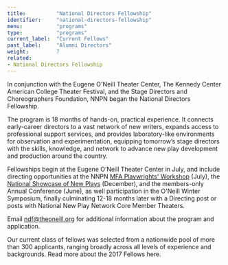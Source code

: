 ```yaml
---
title:          "National Directors Fellowship"
identifier:     "national-directors-fellowship"
menu:           "programs"
type:           "programs"
current_label:  "Current Fellows"
past_label:     "Alumni Directors"
weight:         7
related:
- National Directors Fellowship
---
```


<span class="lead-in">In conjunction with the Eugene O'Neill Theater Center, The Kennedy Center American College Theater Festival, and the Stage Directors and Choreographers Foundation, NNPN began the National Directors Fellowship.</span>

The program is 18 months of hands-on, practical experience. It connects early-career directors to a vast network of new writers, expands access to professional support services, and provides laboratory-like environments for observation and experimentation, equipping tomorrow’s stage directors with the skills, knowledge, and network to advance new play development and production around the country.

Fellowships begin at the Eugene O’Neill Theater Center in July, and include directing opportunities at the NNPN [MFA Playwrights' Workshop](/programs/mfa-playwrights-workshop/) (July), the [National Showcase of New Plays](/programs/national-showcase-of-new-plays/) (December), and the members-only Annual Conference (June), as well participation in the O'Neill Winter Symposium, finally culminating 12-18 months later with a Directing post or posts with National New Play Network Core Member Theaters.

Email [ndf@theoneill.org](mailto:ndf@theoneill.org) for additional information about the program and application.

Our current class of fellows was selected from a nationwide pool of more than 300 applicants, ranging broadly across all levels of experience and backgrounds. Read more about the 2017 Fellows here.
